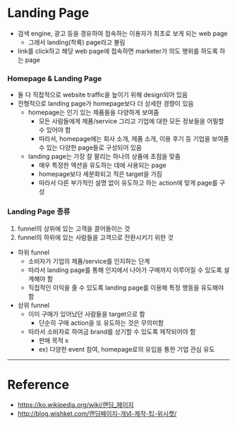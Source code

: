 # Landing Page

- 검색 engine, 광고 등을 경유하여 접속하는 이용자가 최초로 보게 되는 web page
  - 그래서 landing(착륙) page라고 불림
- link를 click하고 해당 web page에 접속하면 marketer가 의도 행위를 하도록 하는 page

### Homepage & Landing Page

- 둘 다 직접적으로 website traffic을 높이기 위해 design되어 있음
- 전형적으로 landing page가 homepage보다 더 상세한 경향이 있음
  - homepage는 인기 있는 제품들을 다양하게 보여줌
    - 모든 사람들에게 제품/service 그리고 기업에 대한 모든 정보들을 어필할 수 있어야 함
    - 따라서, homepage에는 회사 소개, 제품 소개, 이용 후기 등 기업을 보여줄 수 있는 다양한 page들로 구성되어 있음
  - landing page는 가장 잘 팔리는 하나의 상품에 초점을 맞춤
    - 매우 특정한 액션을 유도하는 데에 사용되는 page
    - homepage보다 세분화되고 적은 target을 가짐
    - 따라서 다른 부가적인 설명 없이 유도하고 하는 action에 맞게 page를 구성

### Landing Page 종류
1. funnel의 상위에 있는 고객을 끌어들이는 것
2. funnel의 하위에 있는 사람들을 고객으로 전환시키기 위한 것
- 하위 funnel
  - 소비자가 기업의 제품/service를 인지하는 단계
  - 따라서 landing page를 통해 인지에서 나아가 구매까지 이루어질 수 있도록 설계해야 함
  - 직접적인 이익을 줄 수 있도록 landing page를 이용해 특정 행동을 유도해야 함
- 상위 funnel
  - 이미 구매가 있어났던 사람들을 target으로 함
    - 단순히 구매 action을 또 유도하는 것은 무의미함
  - 따라서 소비자로 하여금 brand를 상기할 수 있도록 제작되어야 함
    - 판매 목적 x
    - ex) 다양한 event 참여, homepage로의 유입을 통한 기업 관심 유도

---

# Reference

- https://ko.wikipedia.org/wiki/랜딩_페이지
- http://blog.wishket.com/랜딩페이지-개념-제작-팁-위시켓/
